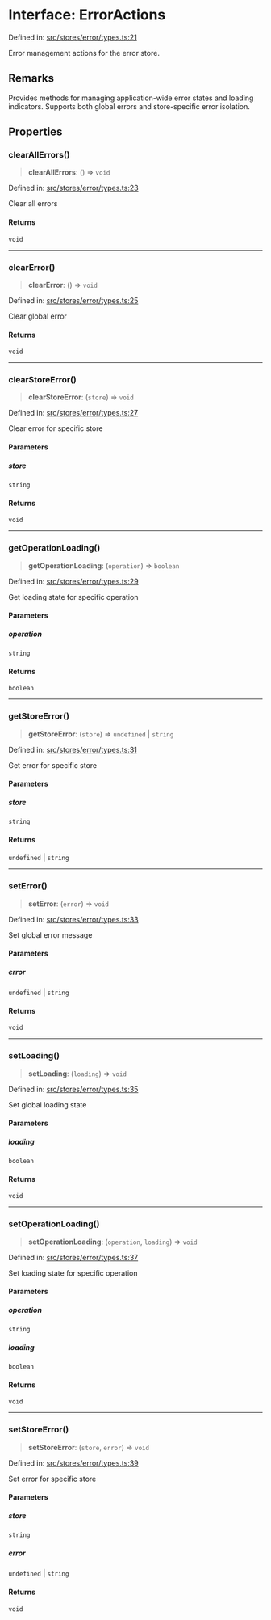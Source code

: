 # Interface: ErrorActions

Defined in: [src/stores/error/types.ts:21](https://github.com/Nick2bad4u/Uptime-Watcher/blob/main/src/stores/error/types.ts#L21)

Error management actions for the error store.

## Remarks

Provides methods for managing application-wide error states and loading
indicators. Supports both global errors and store-specific error isolation.

## Properties

### clearAllErrors()

> **clearAllErrors**: () => `void`

Defined in: [src/stores/error/types.ts:23](https://github.com/Nick2bad4u/Uptime-Watcher/blob/main/src/stores/error/types.ts#L23)

Clear all errors

#### Returns

`void`

***

### clearError()

> **clearError**: () => `void`

Defined in: [src/stores/error/types.ts:25](https://github.com/Nick2bad4u/Uptime-Watcher/blob/main/src/stores/error/types.ts#L25)

Clear global error

#### Returns

`void`

***

### clearStoreError()

> **clearStoreError**: (`store`) => `void`

Defined in: [src/stores/error/types.ts:27](https://github.com/Nick2bad4u/Uptime-Watcher/blob/main/src/stores/error/types.ts#L27)

Clear error for specific store

#### Parameters

##### store

`string`

#### Returns

`void`

***

### getOperationLoading()

> **getOperationLoading**: (`operation`) => `boolean`

Defined in: [src/stores/error/types.ts:29](https://github.com/Nick2bad4u/Uptime-Watcher/blob/main/src/stores/error/types.ts#L29)

Get loading state for specific operation

#### Parameters

##### operation

`string`

#### Returns

`boolean`

***

### getStoreError()

> **getStoreError**: (`store`) => `undefined` \| `string`

Defined in: [src/stores/error/types.ts:31](https://github.com/Nick2bad4u/Uptime-Watcher/blob/main/src/stores/error/types.ts#L31)

Get error for specific store

#### Parameters

##### store

`string`

#### Returns

`undefined` \| `string`

***

### setError()

> **setError**: (`error`) => `void`

Defined in: [src/stores/error/types.ts:33](https://github.com/Nick2bad4u/Uptime-Watcher/blob/main/src/stores/error/types.ts#L33)

Set global error message

#### Parameters

##### error

`undefined` | `string`

#### Returns

`void`

***

### setLoading()

> **setLoading**: (`loading`) => `void`

Defined in: [src/stores/error/types.ts:35](https://github.com/Nick2bad4u/Uptime-Watcher/blob/main/src/stores/error/types.ts#L35)

Set global loading state

#### Parameters

##### loading

`boolean`

#### Returns

`void`

***

### setOperationLoading()

> **setOperationLoading**: (`operation`, `loading`) => `void`

Defined in: [src/stores/error/types.ts:37](https://github.com/Nick2bad4u/Uptime-Watcher/blob/main/src/stores/error/types.ts#L37)

Set loading state for specific operation

#### Parameters

##### operation

`string`

##### loading

`boolean`

#### Returns

`void`

***

### setStoreError()

> **setStoreError**: (`store`, `error`) => `void`

Defined in: [src/stores/error/types.ts:39](https://github.com/Nick2bad4u/Uptime-Watcher/blob/main/src/stores/error/types.ts#L39)

Set error for specific store

#### Parameters

##### store

`string`

##### error

`undefined` | `string`

#### Returns

`void`
